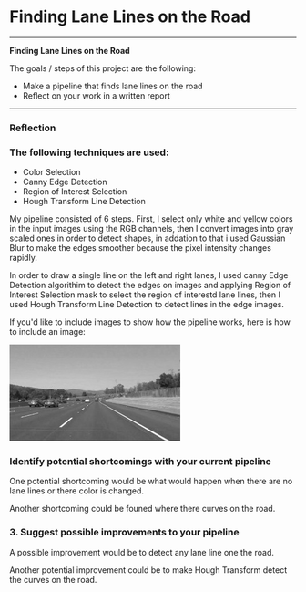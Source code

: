 # **Finding Lane Lines on the Road** 


---

**Finding Lane Lines on the Road**

The goals / steps of this project are the following:
* Make a pipeline that finds lane lines on the road
* Reflect on your work in a written report


[//]: # (Image References)

[image1]: ./examples/grayscale.jpg "Grayscale"

---

### Reflection

### The following techniques are used:

* Color Selection
* Canny Edge Detection
* Region of Interest Selection
* Hough Transform Line Detection


My pipeline consisted of 6 steps. First, I select only white and yellow colors in the input images using the RGB channels, then I convert images into gray scaled ones in order to detect shapes, in addation to that i used Gaussian Blur to make the edges smoother because the pixel intensity changes rapidly.


In order to draw a single line on the left and right lanes, I used canny Edge Detection algorithim to detect the edges on images and applying Region of Interest Selection mask to select the region of interestd lane lines, then I used Hough Transform Line Detection to detect lines in the edge images.


If you'd like to include images to show how the pipeline works, here is how to include an image: 

![alt text][image1]


### Identify potential shortcomings with your current pipeline


One potential shortcoming would be what would happen when there are no lane lines or there color is changed.

Another shortcoming could be founed where there curves on the road.


### 3. Suggest possible improvements to your pipeline

A possible improvement would be to detect any lane line one the road.

Another potential improvement could be to make Hough Transform detect the curves on the road.
